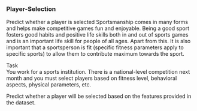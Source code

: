 ### Player-Selection
Predict whether a player is selected
Sportsmanship comes in many forms and helps make competitive games fun and enjoyable. Being a good sport fosters good habits and positive life skills both in and out of sports games and is an important life skill for people of all ages. Apart from this. It is also important that a sportsperson is fit (specific fitness parameters apply to specific sports) to allow them to contribute maximum towards the sport.

Task<br>
You work for a sports institution. There is a national-level competition next month and you must select players based on fitness level, behavioral aspects, physical parameters, etc.

Predict whether a player will be selected based on the features provided in the dataset.
